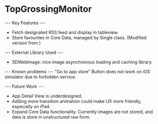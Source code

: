 TopGrossingMonitor
==================

--- Key Features ---

- Fetch designated RSS feed and display in tableview.
- Store favourites in Core Data, managed by Single class. (Modified version from )


--- External Library Used ---
- SDWebImage: nice image asynchronous loading and caching library.

--- Known problems ---
"Go to app store" Button does not work on iOS simulator due to forbidden service. 

--- Future Work ---
- App Detail View is underdesigned.
- Adding more transition animation could make UX more friendly, especially on iPad.
- Expand Core Data functionality. Currently images are not stored, and data is store in unstructured raw form.
